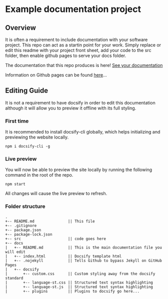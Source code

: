 # Example documentation project

## Overview
It is often a requirement to include documentation with your software project.  This repo can act as a startin point for your work.  Simply replace or edit this readme with your project front sheet, add your code to the src folder, then enable github pages to serve your docs folder.  

The documentation that this repo produces is here! [See your documentation](https://benhar-dev.github.io/documentation-template/)

Information on Github pages can be found [here](https://pages.github.com/)...

## Editing Guide
It is not a requirement to have docsify in order to edit this documentation although it will allow you to preview it offline with its full styling.  

### First time
It is recommended to install docsify-cli globally, which helps initializing and previewing the website locally.
```
npm i docsify-cli -g
```

### Live preview
You will now be able to preview the site locally by running the following command in the root of the repo.
```
npm start
```
All changes will cause the live preview to refresh.

### Folder structure
```
.
+-- README.md               || This file
+-- .gitignore              
+-- package.json
+-- package-lock.json
+-- src                     || code goes here 
+-- docs
|   +-- README.md           || This is the main documentation file you will edit
|   +-- index.html          || Docsify template html
|   +-- .nojekyll           || Tells Github to bypass Jekyll on GitHub Pages
|   +-- docsify
|       +-- custom.css      || Custom styling away from the docsify standard
|       +-- language-st.css || Structured text syntax highlighting
|       +-- language-st.js  || Structured text syntax highlighting
|       +-- plugins         || Plugins to docsify go here...
```